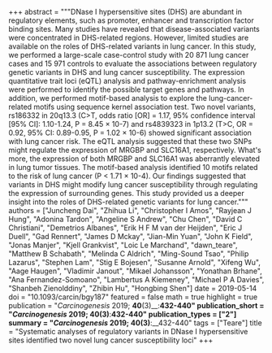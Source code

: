 +++
abstract = """DNase I hypersensitive sites (DHS) are abundant in regulatory elements, such as promoter, enhancer and transcription factor binding sites. Many studies have revealed that disease-associated variants were concentrated in DHS-related regions. However, limited studies are available on the roles of DHS-related variants in lung cancer. In this study, we performed a large-scale case-control study with 20 871 lung cancer cases and 15 971 controls to evaluate the associations between regulatory genetic variants in DHS and lung cancer susceptibility. The expression quantitative trait loci (eQTL) analysis and pathway-enrichment analysis were performed to identify the possible target genes and pathways. In addition, we performed motif-based analysis to explore the lung-cancer-related motifs using sequence kernel association test. Two novel variants, rs186332 in 20q13.3 (C>T, odds ratio [OR] = 1.17, 95% confidence interval [95% CI]: 1.10-1.24, P = 8.45 × 10-7) and rs4839323 in 1p13.2 (T>C, OR = 0.92, 95% CI: 0.89-0.95, P = 1.02 × 10-6) showed significant association with lung cancer risk. The eQTL analysis suggested that these two SNPs might regulate the expression of MRGBP and SLC16A1, respectively. What's more, the expression of both MRGBP and SLC16A1 was aberrantly elevated in lung tumor tissues. The motif-based analysis identified 10 motifs related to the risk of lung cancer (P < 1.71 × 10-4). Our findings suggested that variants in DHS might modify lung cancer susceptibility through regulating the expression of surrounding genes. This study provided us a deeper insight into the roles of DHS-related genetic variants for lung cancer."""
authors = ["Juncheng Dai", "Zhihua Li", "Christopher I Amos", "Rayjean J Hung", "Adonina Tardon", "Angeline S Andrew", "Chu Chen", "David C Christiani", "Demetrios Albanes", "Erik H F M van der Heijden", "Eric J Duell", "Gad Rennert", "James D Mckay", "Jian-Min Yuan", "John K Field", "Jonas Manjer", "Kjell Grankvist", "Loic Le Marchand", "dawn_teare", "Matthew B Schabath", "Melinda C Aldrich", "Ming-Sound Tsao", "Philip Lazarus", "Stephen Lam", "Stig E Bojesen", "Susanne Arnold", "Xifeng Wu", "Aage Haugen", "Vladimir Janout", "Mikael Johansson", "Yonathan Brhane", "Ana Fernandez-Somoano", "Lambertus A Kiemeney", "Michael P A Davies", "Shanbeh Zienolddiny", "Zhibin Hu", "Hongbing Shen"]
date = 2019-05-14
doi = "10.1093/carcin/bgy187"
featured = false
math = true
highlight = true
publication = "*Carcinogenesis* 2019; __40__(3)__:__432-440"
publication_short = "*Carcinogenesis* 2019; __40__(3)__:__432-440"
publication_types = ["2"]
summary = "*Carcinogenesis* 2019; __40__(3)__:__432-440"
tags = ["Teare"]
title = "Systematic analyses of regulatory variants in DNase I hypersensitive sites identified two novel lung cancer susceptibility loci"
+++

